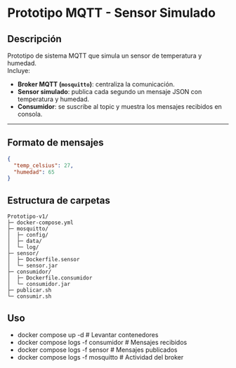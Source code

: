 # Prototipo MQTT - Sensor Simulado

## Descripción

Prototipo de sistema MQTT que simula un sensor de temperatura y humedad.  
Incluye:

- **Broker MQTT (`mosquitto`)**: centraliza la comunicación.  
- **Sensor simulado**: publica cada segundo un mensaje JSON con temperatura y humedad.  
- **Consumidor**: se suscribe al topic y muestra los mensajes recibidos en consola.

---

## Formato de mensajes

```json
{
  "temp_celsius": 27,
  "humedad": 65
}
```
## Estructura de carpetas
```
Prototipo-v1/
├─ docker-compose.yml
├─ mosquitto/
│  ├─ config/
│  ├─ data/
│  └─ log/
├─ sensor/
│  ├─ Dockerfile.sensor
│  └─ sensor.jar
├─ consumidor/
│  ├─ Dockerfile.consumidor
│  └─ consumidor.jar
├─ publicar.sh
└─ consumir.sh
```
## Uso

- docker compose up -d                # Levantar contenedores
- docker compose logs -f consumidor   # Mensajes recibidos
- docker compose logs -f sensor       # Mensajes publicados
- docker compose logs -f mosquitto    # Actividad del broker
